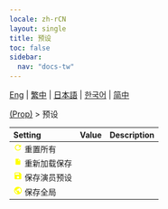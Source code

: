 ```yaml
---
locale: zh-rCN
layout: single
title: 预设
toc: false
sidebar:
  nav: "docs-tw"
---
```

[Eng](/dancexr/menu/2025.4/prop/actor_presets) | [繁中](/tw/dancexr/menu/2025.4/prop/actor_presets) | [日本語](/jp/dancexr/menu/2025.4/prop/actor_presets) | [한국어](/kr/dancexr/menu/2025.4/prop/actor_presets) | [简中](/zh/dancexr/menu/2025.4/prop/actor_presets)

[(Prop)](../menu#(Prop)) > 预设



| Setting | Value | Description |
| :--- | --- | :--- |
|<nobr> ![refresh icon](/images/icon/ic_refresh.png)  重置所有</nobr>|| 
|<nobr> ![file icon](/images/icon/ic_file.png)  重新加载保存</nobr>|| 
|<nobr> ![save icon](/images/icon/ic_save.png)  保存演员预设</nobr>|| 
|<nobr> ![globe icon](/images/icon/ic_globe.png)  保存全局</nobr>|| 

